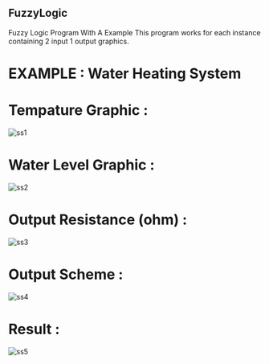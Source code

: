 ## FuzzyLogic
Fuzzy Logic Program With A Example
This program works for each instance containing 2 input 1 output graphics.

# EXAMPLE : Water Heating System

# Tempature Graphic :
![ss1](https://user-images.githubusercontent.com/28197410/52068012-da528100-258c-11e9-87a2-8f78a0b3d87a.png)
# Water Level Graphic :
![ss2](https://user-images.githubusercontent.com/28197410/52068023-e0486200-258c-11e9-8b68-5872988e73e5.png)

# Output Resistance (ohm) :
![ss3](https://user-images.githubusercontent.com/28197410/52068024-e0e0f880-258c-11e9-92bb-b4e3129c079f.png)
# Output Scheme :
![ss4](https://user-images.githubusercontent.com/28197410/52068025-e0e0f880-258c-11e9-9051-37287dfd5ef7.png)

# Result :
![ss5](https://user-images.githubusercontent.com/28197410/52068402-aa57ad80-258d-11e9-83fd-888f47fe779f.png)
